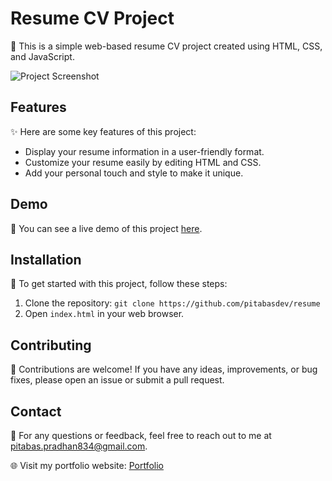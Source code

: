 # Resume CV Project

📄 This is a simple web-based resume CV project created using HTML, CSS, and JavaScript.

![Project Screenshot](screenshot.png)

## Features

✨ Here are some key features of this project:

- Display your resume information in a user-friendly format.
- Customize your resume easily by editing HTML and CSS.
- Add your personal touch and style to make it unique.

## Demo

🔗 You can see a live demo of this project [here](https://pitabasdev.github.io/resume/).

## Installation

🚀 To get started with this project, follow these steps:

1. Clone the repository: `git clone https://github.com/pitabasdev/resume`
2. Open `index.html` in your web browser.


## Contributing

🤝 Contributions are welcome! If you have any ideas, improvements, or bug fixes, please open an issue or submit a pull request.

## Contact

📧 For any questions or feedback, feel free to reach out to me at [pitabas.pradhan834@gmail.com](mailto:pitabas.pradhan834@gmail.com).

🌐 Visit my portfolio website: [Portfolio](https://portfolio-pitabas1977.vercel.app/)
